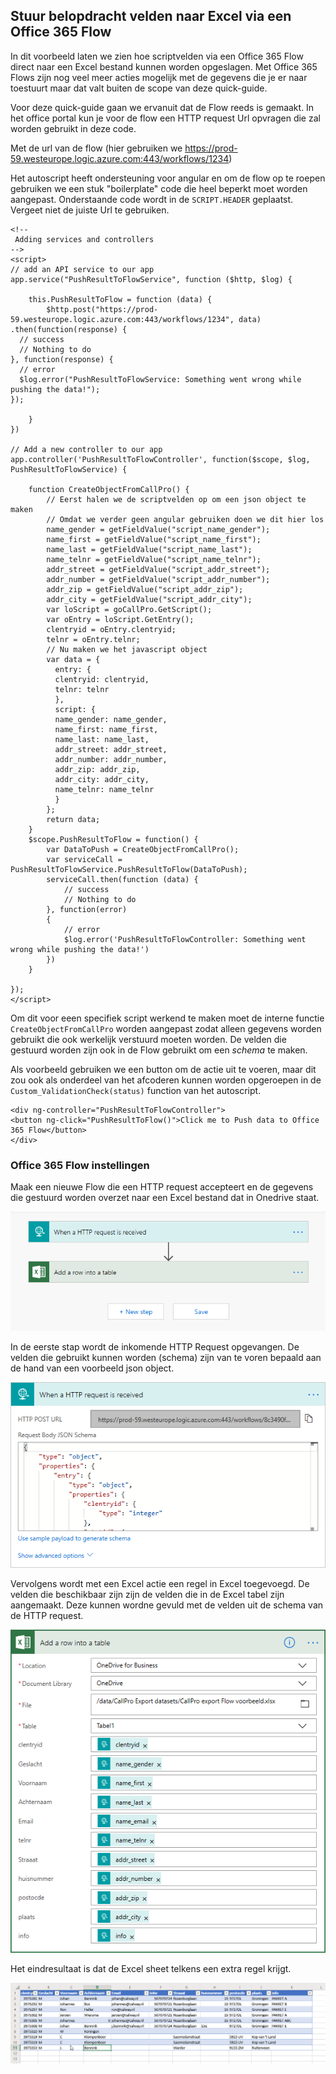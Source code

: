 ## Stuur belopdracht velden naar Excel via een Office 365 Flow ##

In dit voorbeeld laten we zien hoe scriptvelden via een Office 365 Flow direct naar een
Excel bestand kunnen worden opgeslagen. Met Office 365 Flows zijn nog veel meer acties mogelijk 
met de gegevens die je er naar toestuurt maar dat valt buiten de scope van deze quick-guide.

Voor deze quick-guide gaan we ervanuit dat de Flow reeds is gemaakt. 
In het office portal kun je voor de flow een HTTP request Url opvragen die zal worden gebruikt in 
deze code.

Met de url van de flow (hier gebruiken we https://prod-59.westeurope.logic.azure.com:443/workflows/1234) 

Het autoscript heeft ondersteuning voor angular en om de flow op te roepen gebruiken we een 
stuk "boilerplate" code die heel beperkt moet worden aangepast. Onderstaande code wordt in 
de `SCRIPT.HEADER` geplaatst. Vergeet niet de juiste Url te gebruiken.


```
<!--
 Adding services and controllers
-->
<script>
// add an API service to our app
app.service("PushResultToFlowService", function ($http, $log) {
    
    this.PushResultToFlow = function (data) {
		$http.post("https://prod-59.westeurope.logic.azure.com:443/workflows/1234", data)
.then(function(response) { 
  // success 
  // Nothing to do
}, function(response) { 
  // error 
  $log.error("PushResultToFlowService: Something went wrong while pushing the data!");
});

	}
})

// Add a new controller to our app
app.controller('PushResultToFlowController', function($scope, $log, PushResultToFlowService) {

    function CreateObjectFromCallPro() {
	    // Eerst halen we de scriptvelden op om een json object te maken
        // Omdat we verder geen angular gebruiken doen we dit hier los
        name_gender = getFieldValue("script_name_gender");
        name_first = getFieldValue("script_name_first");
        name_last = getFieldValue("script_name_last");
        name_telnr = getFieldValue("script_name_telnr");
        addr_street = getFieldValue("script_addr_street");
        addr_number = getFieldValue("script_addr_number");
        addr_zip = getFieldValue("script_addr_zip");
        addr_city = getFieldValue("script_addr_city");
        var loScript = goCallPro.GetScript();
        var oEntry = loScript.GetEntry();
        clentryid = oEntry.clentryid;
        telnr = oEntry.telnr;
        // Nu maken we het javascript object
        var data = {
          entry: {
          clentryid: clentryid,
          telnr: telnr      
          },
          script: {
          name_gender: name_gender,
          name_first: name_first,
          name_last: name_last,
          addr_street: addr_street,
          addr_number: addr_number,
          addr_zip: addr_zip,
          addr_city: addr_city,
          name_telnr: name_telnr
          }
        };
        return data;
    }
	$scope.PushResultToFlow = function() {
        var DataToPush = CreateObjectFromCallPro();
		var serviceCall = PushResultToFlowService.PushResultToFlow(DataToPush);
		serviceCall.then(function (data) {
            // success
			// Nothing to do
		}, function(error)
		{
            // error
			$log.error('PushResultToFlowController: Something went wrong while pushing the data!')
		})
	} 

});
</script>
```

Om dit voor eeen specifiek script werkend te maken moet de interne functie `CreateObjectFromCallPro` 
worden aangepast zodat alleen gegevens worden gebruikt die ook werkelijk verstuurd moeten worden. 
De velden die gestuurd worden zijn ook in de Flow gebruikt om een *schema* te maken.

Als voorbeeld gebruiken we een button om de actie uit te voeren, maar dit zou ook als onderdeel van 
het afcoderen kunnen worden opgeroepen in de `Custom_ValidationCheck(status)` function van het autoscript.

```
<div ng-controller="PushResultToFlowController">
<button ng-click="PushResultToFlow()">Click me to Push data to Office 365 Flow</button>
</div>
```

### Office 365 Flow instellingen ###

Maak een nieuwe Flow die een HTTP request accepteert en de gegevens die gestuurd worden overzet naar een 
Excel bestand dat in Onedrive staat.

![](images\Office_365_flow.png)

In de eerste stap wordt de inkomende HTTP Request opgevangen. De velden die gebruikt kunnen worden (schema) 
zijn van te voren bepaald aan de hand van een voorbeeld json object.

![](images\Flow_HTTP_Request.png)

Vervolgens wordt met een Excel actie een regel in Excel toegevoegd. De velden die beschikbaar zijn 
zijn de velden die in de Excel tabel zijn aangemaakt. Deze kunnen wordne gevuld met de velden uit 
de schema van de HTTP request.

![](images\Flow_Add_row_to_excel_table.png)

Het eindresultaat is dat de Excel sheet telkens een extra regel krijgt.

![](images\Excel_data.png)